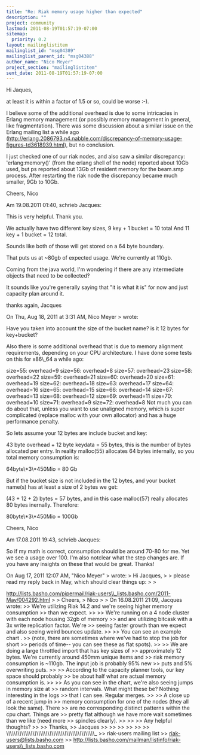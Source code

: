 ```yaml
---
title: "Re: Riak memory usage higher than expected"
description: ""
project: community
lastmod: 2011-08-19T01:57:19-07:00
sitemap:
  priority: 0.2
layout: mailinglistitem
mailinglist_id: "msg04389"
mailinglist_parent_id: "msg04388"
author_name: "Nico Meyer"
project_section: "mailinglistitem"
sent_date: 2011-08-19T01:57:19-07:00
---
```


Hi Jaques,

at least it is within a factor of 1.5 or so, could be worse :-).

I believe some of the additional overhead is due to some intricacies in 
Erlang memory management (or possibly memory management in general, like 
fragmentation). There was some discussion about a similar issue on the 
Erlang mailing list a while ago 
(http://erlang.2086793.n4.nabble.com/discrepancy-of-memory-usage-figures-td3618939.html), 
but no conclusion.


I just checked one of our riak nodes, and also saw a similar 
discrepancy: 'erlang:memory()' (from the erlang shell of the node) 
reported about 10Gb used, but ps reported about 13Gb of resident memory 
for the beam.smp process.
After restarting the riak node the discrepancy became much smaller, 9Gb 
to 10Gb.


Cheers,
Nico


Am 19.08.2011 01:40, schrieb Jacques:

This is very helpful. Thank you.

We actually have two different key sizes, 9 key + 1 bucket = 10 total
And 11 key + 1 bucket = 12 total.

Sounds like both of those will get stored on a 64 byte boundary.

That puts us at ~80gb of expected usage. We're currently at 110gb.

Coming from the java world, I'm wondering if there are any 
intermediate objects that need to be collected?


It sounds like you're generally saying that "it is what it is" for now 
and just capacity plan around it.


thanks again,
Jacques

On Thu, Aug 18, 2011 at 3:31 AM, Nico Meyer &gt; wrote:


 Have you taken into account the size of the bucket name? is it 12
 bytes for key+bucket?

 Also there is some additional overhead that is due to memory
 alignment requirements, depending on your CPU architecture.
 I have done some tests on this for x86\\_64 a while ago:

 size=55: overhead=9
 size=56: overhead=8
 size=57: overhead=23
 size=58: overhead=22
 size=59: overhead=21
 size=60: overhead=20
 size=61: overhead=19
 size=62: overhead=18
 size=63: overhead=17
 size=64: overhead=16
 size=65: overhead=15
 size=66: overhead=14
 size=67: overhead=13
 size=68: overhead=12
 size=69: overhead=11
 size=70: overhead=10
 size=71: overhead=9
 size=72: overhead=8
 Not much you can do about that, unless you want to use unaligned
 memory, which is super complicated (replace malloc with your own
 allocator) and has a huge performance penalty.

 So lets assume your 12 bytes are include bucket and key:

 43 byte overhead + 12 byte keydata = 55 bytes, this is the number
 of bytes allocated per entry. In reality malloc(55) allocates 64
 bytes internally, so you total memory consumption is:

 64byte\\*3\\*450Mio = 80 Gb

 But if the bucket size is not included in the 12 bytes, and your
 bucket name(s) has at least a size of 2 bytes we get:

 (43 + 12 + 2) bytes = 57 bytes, and in this case malloc(57)
 really allocates 80 bytes inernally. Therefore:

 80byte\\*3\\*450Mio = 100Gb


 Cheers,
 Nico


 Am 17.08.2011 19:43, schrieb Jacques:


 So if my math is correct, consumption should be around 70-80 for
 me. Yet we see a usage over 100. I'm also notclear what the step
 changes are. If you have any insights on these that would be
 great. Thanks!

 On Aug 17, 2011 12:07 AM, "Nico Meyer" &gt; wrote:
 &gt; Hi Jacques,
 &gt;
 &gt; please read my reply back in May, which should clear things up:
 &gt;
 &gt;
 
http://lists.basho.com/pipermail/riak-users\\_lists.basho.com/2011-May/004292.html
 &gt;
 &gt; Cheers,
 &gt; Nico
 &gt;
 &gt; On 16.08.2011 21:09, Jacques wrote:
 &gt;&gt; We're utilizing Riak 14.2 and we're seeing higher memory
 consumption
 &gt;&gt; than we expect.
 &gt;&gt;
 &gt;&gt; We're running on a 4 node cluster with each node housing 32gb
 of memory
 &gt;&gt; and are utilizing bitcask with a 3x write replication factor.
 We're
 &gt;&gt; seeing faster growth than we expect and also seeing weird
 bounces update.
 &gt;&gt;
 &gt;&gt; You can see an example chart
 .
 &gt;&gt; (note, there are sometimes where we've had to stop the job for
 short
 &gt;&gt; periods of time-- you can see these as flat spots).
 &gt;&gt;
 &gt;&gt; We are doing a large throttled import that has key sizes of
 &gt;&gt; approximately 12 bytes. We're currently around 450mm unique
 items and
 &gt;&gt; riak memory consumption is ~110gb. The input job is probably
 95% new
 &gt;&gt; puts and 5% overwriting puts.
 &gt;&gt;
 &gt;&gt; According to the capacity planner tools, our key space should
 probably
 &gt;&gt; be about half what are actual memory consumption is.
 &gt;&gt;
 &gt;&gt; As you can see in the chart, we're also seeing jumps in memory
 size at
 &gt;&gt; random intervals. What might these be? Nothing interesting in
 the logs
 &gt;&gt; that I can see. Regular merges.
 &gt;&gt;
 &gt;&gt; A close up  of a recent
 jump in
 &gt;&gt; memory consumption for one of the nodes (they all look the
 same). There
 &gt;&gt; are no corresponding distinct patterns within the cpu chart.
 Things are
 &gt;&gt; pretty flat although we have more wait sometimes than we like
 (need more
 &gt;&gt; spindles clearly).
 &gt;&gt;
 &gt;&gt;
 &gt;&gt; Any helpful thoughts?
 &gt;&gt;
 &gt;&gt; Thanks,
 &gt;&gt; Jacques
 &gt;&gt;
 &gt;&gt;
 &gt;&gt;
 &gt;&gt;
 &gt;&gt;
 &gt;&gt; \\_\\_\\_\\_\\_\\_\\_\\_\\_\\_\\_\\_\\_\\_\\_\\_\\_\\_\\_\\_\\_\\_\\_\\_\\_\\_\\_\\_\\_\\_\\_\\_\\_\\_\\_\\_\\_\\_\\_\\_\\_\\_\\_\\_\\_\\_\\_
 &gt;&gt; riak-users mailing list
 &gt;&gt; riak-users@lists.basho.com 
 &gt;&gt; http://lists.basho.com/mailman/listinfo/riak-users\\_lists.basho.com

